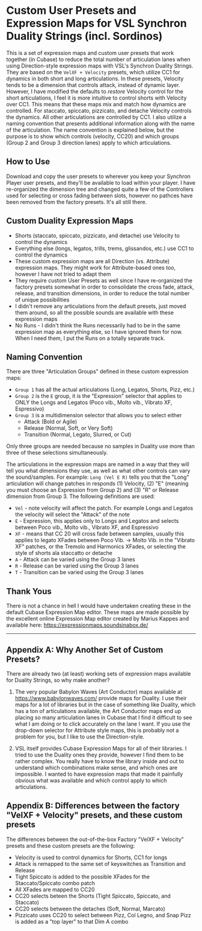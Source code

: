 # Custom User Presets and Expression Maps for VSL Synchron Duality Strings (incl. Sordinos)

This is a set of expression maps and custom user presets that work together (in Cubase) to reduce the total number of articulation lanes when using Direction-style expression maps with VSL's Synchron Duality Strings. They are based on the `VelXF + Velocity` presets, which utilize CC1 for dynamics in both short and long articulations. In these presets, Velocity tends to be a dimension that controls attack, instead of dynamic layer. However, I have modified the defaults to *restore* Velocity control for the short articulations, I feel it is more intuitive to control shorts with Velocity over CC1. This means that these maps mix and match how dynamics are controlled. For staccato, spiccato, pizzicato, and detache Velocity controls the dynamics. All other articulations are controlled by CC1. I also utilize a naming convention that presents additional information along with the name of the articulation. The name convention is explained below, but the purpose is to show which controls (velocity, CC20) and which groups (Group 2 and Group 3 direction lanes) apply to which articulations.

## How to Use
Download and copy the user presets to wherever you keep your Synchron Player user presets, and they'll be available to load within your player. I have re-organized the dimension tree and changed quite a few of the Controllers used for selecting or cross fading between slots, however no pathces have been removed from the factory presets. It's all still there.

## Custom Duality Expression Maps
* Shorts (staccato, spiccato, pizzicato, and detache) use Velocity to control the dynamics
* Everything else (longs, legatos, trills, trems, glissandos, etc.) use CC1 to control the dynamics
* These custom expression maps are all Direction (vs. Attribute) expression maps. They might work for Attribute-based ones too, however I have not tried to adapt them
* They require custom User Presets as well since I have re-organized the factory presets somewhat in order to consolidate the cross fade, attack, release, and transition dimensions, in order to reduce the total number of unique possibilities
* I didn't remove any articulations from the default presets, just moved them around, so all the possible sounds are available with these expression maps
* No Runs - I didn't think the Runs necessarily had to be in the same expression map as everything else, so I have ignored them for now. When I need them, I put the Runs on a totally separate track.

## Naming Convention
There are three "Articulation Groups" defined in these custom expression maps:
* `Group 1` has all the actual articulations (Long, Legatos, Shorts, Pizz, etc.)
* `Group 2` is the `E` group, it is the "Expression" selector that applies to ONLY the Longs and Legatos (Poco vib., Molto vib., Vibrato XF, Espressivo)
* `Group 3` is a multidimension selector that allows you to select either
  * Attack (Bold or Agile)
  * Release (Normal, Soft, or Very Soft)
  * Transition (Normal, Legato, Slurred, or Cut)

Only three groups are needed because no samples in Duality use more than three of these selections simultaneously.

The articulations in the expression maps are named in a way that they will tell you what dimensions they use, as well as what other controls can vary the sound/samples. For example: `Long (Vel E R)` tells you that the "Long" articulation will change patches in responds (1) Velocity, (2) "E" (meaning you must choose an Expression from Group 2) and (3) "R" or Release dimension from Group 3. The following definitions are used:
* `Vel` - note velocity will affect the patch. For example Longs and Legatos the velocity will select the "Attack" of the note
* `E` - Expression, this applies only to Longs and Legatos and selects between Poco vib., Molto vib., Vibrato XF, and Espressivo
* `XF` - means that CC 20 will cross fade between samples, usually this applies to legato XFades between Poco Vib. -> Molto Vib. in the "Vibrato XF" patches, or the Tremolo and Harmonics XFades, or selecting the style of shorts ala staccatto or detache
* `A` - Attack can be varied using the Group 3 lanes
* `R` - Release can be varied using the Group 3 lanes
* `T` - Transition can be varied using the Group 3 lanes

## Thank Yous
There is not a chance in hell I would have undertaken creating these in the default Cubase Expression Map editor. These maps are made possible by the excellent online Expression Map editor created by Marius Kappes and available here: https://expressionmaps.soundsinabox.de/

--------------
## Appendix A: Why Another Set of Custom Presets?
There are already two (at least) working sets of expression maps available for Duality Strings, so why make another? 
1. The very popular Babylon Waves (Art Conductor) maps available at https://www.babylonwaves.com/ provide maps for Duality. I use their maps for a lot of libraries but in the case of something like Duality, which has a ton of articulations available, the Art Conductor maps end up placing so many articulation lanes in Cubase that I find it difficult to see what I am doing or to click accurately on the lane I want. If you use the drop-down selector for Attribute style maps, this is probably not a problem for you, but I like to use the Direction-style.
   
2. VSL itself provides Cubase Expression Maps for all of their libraries. I tried to use the Duality ones they provide, however I find them to be rather complex. You really have to know the library inside and out to understand which combinations make sense, and which ones are impossible. I wanted to have expression maps that made it painfully obvious what was available and which control apply to which articulations.

## Appendix B: Differences between the factory "VelXF + Velocity" presets, and these custom presets
The differences between the out-of-the-box Factory "VelXF + Velocity" presets and these custom presets are the following:
* Velocity is used to control dynamics for Shorts, CC1 for longs
* Attack is remapped to the same set of keyswitches as Transition and Release
* Tight Spiccato is added to the possible XFades for the Staccato/Spiccato combo patch
* All XFades are mapped to CC20
* CC20 selects beteen the Shorts (Tight Spiccato, Spiccato, and Staccato)
* CC20 selects between the detaches (Soft, Normal, Marcato)
* Pizzicato uses CC20 to select between Pizz, Col Legno, and Snap Pizz is added as a "top layer" to that Dim A combo
  
